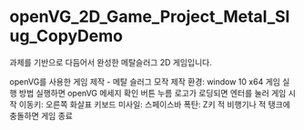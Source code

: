# openVG_2D_Game_Project_Metal_Slug_CopyDemo

과제를 기반으로 다듬어서 완성한 메탈슬러그 2D 게임입니다.

openVG를 사용한 게임 제작 - 메탈 슬러그 모작
제작 환경: window 10 x64
게임 실행 방법
실행하면 openVG 메세지 확인 버튼 누름
로고가 로딩되면 엔터를 눌러 게임 시작
이동키: 오른쪽 화살표 키보드
미사일: 스페이스바
폭탄: Z키
적 비행기나 적 탱크에 충돌하면 게임 종료

